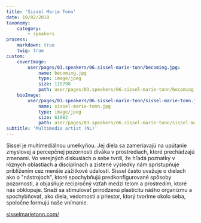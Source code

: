 ```yaml
---
title: 'Sissel Marie Tonn'
date: 10/02/2019
taxonomy:
    category:
        - speakers
process:
    markdown: true
    twig: true
custom:
    coverImage:
        user/pages/03.speakers/06.sissel-marie-tonn/becoming.jpg:
            name: becoming.jpg
            type: image/jpeg
            size: 115798
            path: user/pages/03.speakers/06.sissel-marie-tonn/becoming.jpg
    bioImage:
        user/pages/03.speakers/06.sissel-marie-tonn/sissel-marie-tonn.jpg:
            name: sissel-marie-tonn.jpg
            type: image/jpeg
            size: 61982
            path: user/pages/03.speakers/06.sissel-marie-tonn/sissel-marie-tonn.jpg
subtitle: 'Multimedia artist (NL)'
---
```


Sissel je multimediálnou umelkyňou. Jej diela sa zameriavajú na upútanie zmyslovej a percepčnej pozornosti diváka v prostrediach, ktoré prechádzajú zmenami. Vo verejných diskusiách o sebe tvrdí, že hľadá poznatky v rôznych oblastiach a disciplínach a zistené výsledky nám sprístupňuje priblížením cez menšie zážitkové udalosti. Sissel často uvažuje o dielach ako o "nástrojoch", ktoré spochybňujú predkonfigurované spôsoby pozornosti, a objasňuje recipročný vzťah medzi telom a prostredím, ktoré nás obklopuje. Snaží sa stimulovať prirodzenú plasticitu nášho organizmu a spochybňovať, ako diela, vedomosti a priestor, ktorý tvoríme okolo seba, spoločne formujú naše vnímanie.

[sisselmarietonn.com/](https://www.sisselmarietonn.com/)
